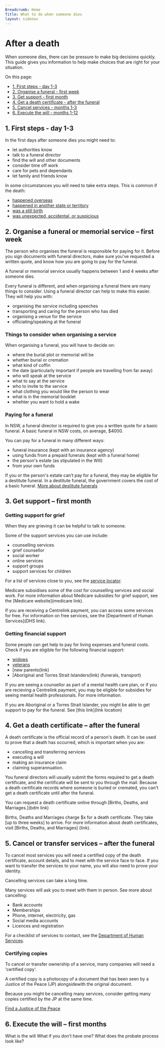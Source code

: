 ```yaml
---
Breadcrumb: Home
Title: What to do when someone dies
layout: sidenav
---
```

<!--- (Draft service on a page – 4/3/2019 – CB)
---> 

# After a death 
When someone dies, there can be pressure to make big decisions quickly. This guide gives you information to help make choices that are right for your situation.

On this page: 
- [1. First steps - day 1-3](#1.)
- [2. Organise a funeral - first week](#2.)
- [3. Get support - first month](#3.)
- [4. Get a death certificate - after the funeral](#4.)
- [5. Cancel services - months 1-3](#5.)
- [6. Execute the will - months 1-12](#6.)

## 1. First steps - day 1-3 


In the first days after someone dies you might need to: 
- let authorities know 
- talk to a funeral director 
- find the will and other documents 
- consider time off work 
- care for pets and dependants
- let family and friends know

In some circumstances you will need to take extra steps. This is common if the death:  
- [happened overseas](link) 
- [happened in another state or territory](link) 
- [was a still birth](link) 
- [was unexpected, accidental, or suspicious](linktocoroner)

 
## 2. Organise a funeral or memorial service – first week 

<p class="au-callout" aria-label="Callout description1">
The person who organises the funeral is responsible for paying for it. Before you sign documents with funeral directors, make sure you've requested a written quote, and know how you are going to pay for the funeral.
</p>

A funeral or memorial service usually happens between 1 and 4 weeks after someone dies. 

Every funeral is different, and when organising a funeral there are many things to consider. Using a funeral director can help to make this easier. They will help you with:
- organising the service including speeches 
- transporting and caring for the person who has died
- organising a venue for the service 
- officiating/speaking at the funeral 

### Things to consider when organising a service

When organising a funeral, you will have to decide on: 
- where the burial plot or memorial will be
- whether burial or cremation 
- what kind of coffin 
- the date (particularly important if people are travelling from far away)
- who will speak at the service 
- what to say at the service
- who to invite to the service 
- what clothing you would like the person to wear
- what is in the memorial booklet 
- whehter you want to hold a wake 

### Paying for a funeral 

<p class="au-callout" aria-label="Callout description1">
In NSW, a funeral director is required to give you a written quote for a basic funeral. A basic funeral in NSW costs, on average, $4000. 
</p>

You can pay for a funeral in many different ways:
- funeral insurance (kept with an insurance agency)
- using funds from a prepaid funerals (kept with a funeral home)
- the person's estate (as stipulated in the Will)
- from your own funds

If you or the person's estate can’t pay for a funeral, they may be eligible for a  destitute funeral. In a destitute funeral, the government covers the cost of a basic funeral. [More about destitute funerals](destitute–funerals-link)  

## 3. Get support – first month 

### Getting support for grief 

When they are grieving it can be helpful to talk to someone. 

Some of the support services you can use include: 
* counselling services
* grief counsellor
* social worker
* online services
* support groups
* support services for children

For a list of services close to you, see the [service locator](link). 

Medicare subsidises some of the cost for counselling services and social work. For more information about Medicare subsidies for grief support, see the [Medicare website](medicare link). 

If you are receiving a Centrelink payment, you can access some services for free. For information on free services, see the [Department of Human Services](DHS link).

### Getting financial support 
Some people can get help to pay for living expenses and funeral costs.  
Check if you are eligible for the following financial support: 
- [widows](link) 
- [veterans](link)
- [new parents(link)
- [Aboriginal and Torres Strait Islanders(link) (funerals, transport)

If you are seeing a counsellor as part of a mental health care plan, or if you are recieving a Centrelink payment, you may be eligible for subsidies for seeing mental health professionals. For more information. 

If you are Aboriginal or a Torres Strait Islander, you might be able to get support to pay for the funeral. See [this link](link location)


## 4. Get a death certificate – after the funeral
A death certificate is the official record of a person's death. It can be used to prove that a death has occurred, which is important when you are:
- cancelling and transferring services 
- executing a will 
- making an insurance claim 
- claiming superannuation. 

You funeral directors will usually submit the forms required to get a death certificate, and the certificate will be sent to you through the mail. Because a death certificate records where someone is buried or cremated, you can't get a death certificate until after the funeral.

You can request a death certificate online through [Births, Deaths, and Marriages.](bdm link)

Births, Deaths and Marriages charge $x for a death certificate. They take [up to three weeks] to arrive. For more information about death certificates, visit [Births, Deaths, and Marriages] (link). 

## 5. Cancel or transfer services – after the funeral

To cancel most services you will need a certified copy of the death certificate, account details, and to meet with the service face to face. If you want to transfer the services to your name, you will also need to prove your identity.

Cancelling services can take a long time.

Many services will ask you to meet with them in person. 
See more about cancelling:
- Bank accounts 
- Memberships 
- Phone, internet, electricity, gas
- Social media accounts 
- Licences and registration 

For a checklist of services to contact, see the [Department of Human Services](linktochecklist). 

### Certifying copies 
To cancel or transfer ownership of a service, many companies will need a 'certified copy'. 

A certified copy is a photocopy of a document that has been seen by a Justice of the Peace (JP) alongsidewith the original document. 

Because you might be cancelling many services, consider getting many copies certified by the JP at the same time. 

[Find a Justice of the Peace](link)


## 6. Execute the will – first months 
What is the will
What if you don’t have one?
What does the probate process look like? 

